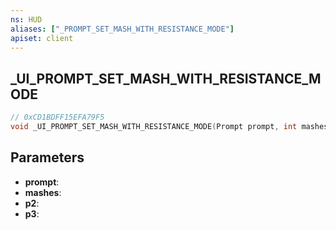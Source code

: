 ```yaml
---
ns: HUD
aliases: ["_PROMPT_SET_MASH_WITH_RESISTANCE_MODE"]
apiset: client
---
```

## _UI_PROMPT_SET_MASH_WITH_RESISTANCE_MODE

```c
// 0xCD1BDFF15EFA79F5
void _UI_PROMPT_SET_MASH_WITH_RESISTANCE_MODE(Prompt prompt, int mashes, float p2, float p3);
```


## Parameters
* **prompt**:
* **mashes**:
* **p2**:
* **p3**: